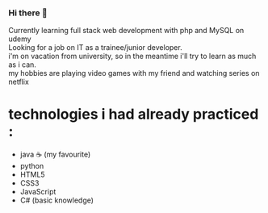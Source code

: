 ### Hi there 👋
Currently learning full stack web development with php and MySQL on udemy<br>
Looking for a job on IT as a trainee/junior developer. <br>
i'm on vacation from university, so in the meantime i'll try to learn as much as i can. <br>
my hobbies are playing video games with my friend and watching series on netflix
# technologies i had already practiced :
- java ☕ (my favourite)
- python 
- HTML5
- CSS3
- JavaScript
- C# (basic knowledge)

<!--
**agustinesco/agustinesco** is a ✨ _special_ ✨ repository because its `README.md` (this file) appears on your GitHub profile.

Here are some ideas to get you started:

- 🔭 I’m currently working on ...
- 🌱 I’m currently learning ...
- 👯 I’m looking to collaborate on ...
- 🤔 I’m looking for help with ...
- 💬 Ask me about ...
- 📫 How to reach me: ...
- 😄 Pronouns: ...
- ⚡ Fun fact: ...
-->
